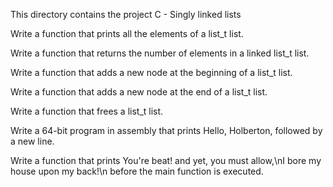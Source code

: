 This directory contains the project C - Singly linked lists

Write a function that prints all the elements of a list_t list.

Write a function that returns the number of elements in a linked list_t list.

Write a function that adds a new node at the beginning of a list_t list.

Write a function that adds a new node at the end of a list_t list.

Write a function that frees a list_t list.

Write a 64-bit program in assembly that prints Hello, Holberton, followed by a new line.

Write a function that prints You're beat! and yet, you must allow,\nI bore my house upon my back!\n before the main function is executed.
